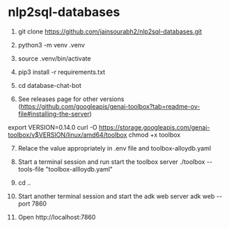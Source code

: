 # nlp2sql-databases

1. git clone https://github.com/jainsourabh2/nlp2sql-databases.git

2. python3 -m venv .venv

3. source .venv/bin/activate

4. pip3 install -r requirements.txt

5. cd database-chat-bot

6. See releases page for other versions (https://github.com/googleapis/genai-toolbox?tab=readme-ov-file#installing-the-server)

export VERSION=0.14.0
curl -O https://storage.googleapis.com/genai-toolbox/v$VERSION/linux/amd64/toolbox
chmod +x toolbox

7. Relace the value appropriately in .env file and toolbox-alloydb.yaml

8. Start a terminal session and run start the toolbox server
./toolbox --tools-file "toolbox-allloydb.yaml"

9. cd ..

10. Start another terminal session and start the adk web server
adk web --port 7860

11. Open http://localhost:7860
